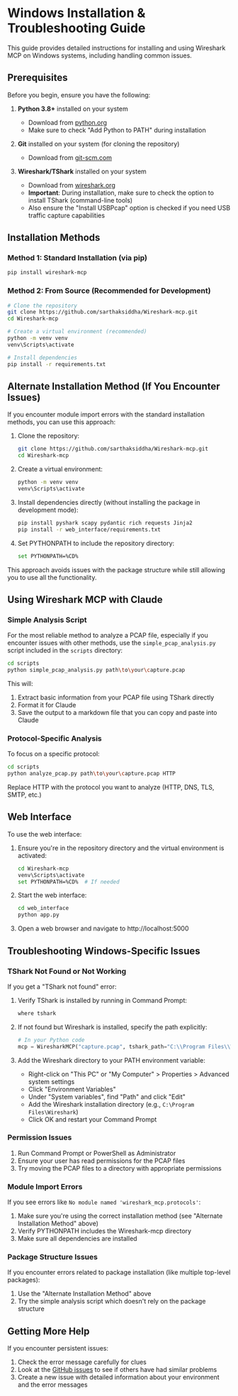# Windows Installation & Troubleshooting Guide

This guide provides detailed instructions for installing and using Wireshark MCP on Windows systems, including handling common issues.

## Prerequisites

Before you begin, ensure you have the following:

1. **Python 3.8+** installed on your system
   - Download from [python.org](https://www.python.org/downloads/windows/)
   - Make sure to check "Add Python to PATH" during installation

2. **Git** installed on your system (for cloning the repository)
   - Download from [git-scm.com](https://git-scm.com/download/win)

3. **Wireshark/TShark** installed on your system
   - Download from [wireshark.org](https://www.wireshark.org/download.html)
   - **Important**: During installation, make sure to check the option to install TShark (command-line tools)
   - Also ensure the "Install USBPcap" option is checked if you need USB traffic capture capabilities

## Installation Methods

### Method 1: Standard Installation (via pip)

```bash
pip install wireshark-mcp
```

### Method 2: From Source (Recommended for Development)

```bash
# Clone the repository
git clone https://github.com/sarthaksiddha/Wireshark-mcp.git
cd Wireshark-mcp

# Create a virtual environment (recommended)
python -m venv venv
venv\Scripts\activate

# Install dependencies
pip install -r requirements.txt
```

## Alternate Installation Method (If You Encounter Issues)

If you encounter module import errors with the standard installation methods, you can use this approach:

1. Clone the repository:
   ```bash
   git clone https://github.com/sarthaksiddha/Wireshark-mcp.git
   cd Wireshark-mcp
   ```

2. Create a virtual environment:
   ```bash
   python -m venv venv
   venv\Scripts\activate
   ```

3. Install dependencies directly (without installing the package in development mode):
   ```bash
   pip install pyshark scapy pydantic rich requests Jinja2
   pip install -r web_interface/requirements.txt
   ```

4. Set PYTHONPATH to include the repository directory:
   ```bash
   set PYTHONPATH=%CD%
   ```

This approach avoids issues with the package structure while still allowing you to use all the functionality.

## Using Wireshark MCP with Claude

### Simple Analysis Script

For the most reliable method to analyze a PCAP file, especially if you encounter issues with other methods, use the `simple_pcap_analysis.py` script included in the `scripts` directory:

```bash
cd scripts
python simple_pcap_analysis.py path\to\your\capture.pcap
```

This will:
1. Extract basic information from your PCAP file using TShark directly
2. Format it for Claude
3. Save the output to a markdown file that you can copy and paste into Claude

### Protocol-Specific Analysis

To focus on a specific protocol:

```bash
cd scripts
python analyze_pcap.py path\to\your\capture.pcap HTTP
```

Replace HTTP with the protocol you want to analyze (HTTP, DNS, TLS, SMTP, etc.)

## Web Interface

To use the web interface:

1. Ensure you're in the repository directory and the virtual environment is activated:
   ```bash
   cd Wireshark-mcp
   venv\Scripts\activate
   set PYTHONPATH=%CD%  # If needed
   ```

2. Start the web interface:
   ```bash
   cd web_interface
   python app.py
   ```

3. Open a web browser and navigate to http://localhost:5000

## Troubleshooting Windows-Specific Issues

### TShark Not Found or Not Working

If you get a "TShark not found" error:

1. Verify TShark is installed by running in Command Prompt:
   ```bash
   where tshark
   ```

2. If not found but Wireshark is installed, specify the path explicitly:
   ```python
   # In your Python code
   mcp = WiresharkMCP("capture.pcap", tshark_path="C:\\Program Files\\Wireshark\\tshark.exe")
   ```

3. Add the Wireshark directory to your PATH environment variable:
   - Right-click on "This PC" or "My Computer" > Properties > Advanced system settings
   - Click "Environment Variables"
   - Under "System variables", find "Path" and click "Edit"
   - Add the Wireshark installation directory (e.g., `C:\Program Files\Wireshark`)
   - Click OK and restart your Command Prompt

### Permission Issues

1. Run Command Prompt or PowerShell as Administrator
2. Ensure your user has read permissions for the PCAP files
3. Try moving the PCAP files to a directory with appropriate permissions

### Module Import Errors

If you see errors like `No module named 'wireshark_mcp.protocols'`:

1. Make sure you're using the correct installation method (see "Alternate Installation Method" above)
2. Verify PYTHONPATH includes the Wireshark-mcp directory
3. Make sure all dependencies are installed

### Package Structure Issues

If you encounter errors related to package installation (like multiple top-level packages):

1. Use the "Alternate Installation Method" above
2. Try the simple analysis script which doesn't rely on the package structure

## Getting More Help

If you encounter persistent issues:

1. Check the error message carefully for clues
2. Look at the [GitHub issues](https://github.com/sarthaksiddha/Wireshark-mcp/issues) to see if others have had similar problems
3. Create a new issue with detailed information about your environment and the error messages